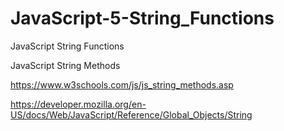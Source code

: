 # JavaScript-5-String_Functions
JavaScript String Functions

JavaScript String Methods

https://www.w3schools.com/js/js_string_methods.asp

https://developer.mozilla.org/en-US/docs/Web/JavaScript/Reference/Global_Objects/String
